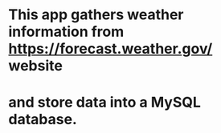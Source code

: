 # This app gathers weather information from https://forecast.weather.gov/ website
# and store data into a MySQL database.

